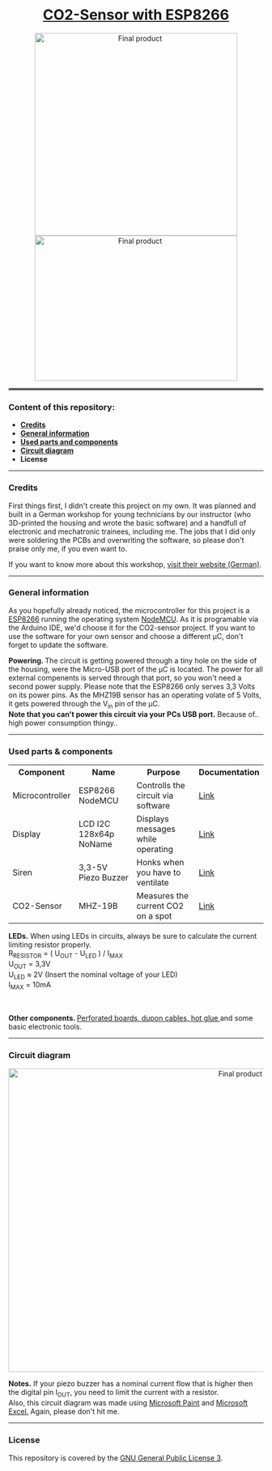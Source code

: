 <h1 align="center"><ins>CO2-Sensor with ESP8266</ins></h1>
<p float="left" align="middle">
    <img src="https://github.com/itsDkiller/CO2-Sensor/blob/master/media/product.jpg" width="400" title="Final product">
    <img src="https://github.com/itsDkiller/CO2-Sensor/blob/master/media/build.jpg" width="400" height="287" title="Final product">
</p>
<hr style="border:2px solid gray"> </hr>
<h3 align="left">Content of this repository:</h3>
<ul>
    <li><b><a href="#credits">Credits</a></b></li>
    <li><b><a href="#general-information">General information</a></b></li>
    <li><b><a href="#used-parts--components">Used parts and components</a></b></li>
    <li><b><a href="#circuit-diagram">Circuit diagram</a></b></li>
    <li><b>License</b></li>
</ul>
<hr />
<h3>Credits</h2>
<p>First things first, I didn't create this project on my own. It was planned and built in a
German workshop for young technicians by our instructor (who 3D-printed the housing and wrote the
basic software) and a handfull of electronic and mechatronic trainees, including me.
The jobs that I did only were soldering the PCBs and overwriting the software, so please don't
praise only me, if you even want to.
 
If you want to know more about this workshop, <a href="https://gbf-ev.de/beruf/verbundausbildung/">visit their website (German)</a>.</p>
<hr />
<h3>General information</h2>
<p>As you hopefully already noticed, the microcontroller for this project is a <a href="https://en.wikipedia.org/wiki/ESP8266">ESP8266</a> running the operating system <a href="https://en.wikipedia.org/wiki/NodeMCU">NodeMCU</a>. As it is programable via the Arduino IDE, we'd choose it for the CO2-sensor project. If you want to use the software for your own sensor and choose a different µC, don't forget to update the software.</p>
<p><b>Powering. </b>The circuit is getting powered through a tiny hole on the side of the housing, were the Micro-USB port of the µC is located.
The power for all external compenents is served through that port, so you won't need a second power supply.
Please note that the ESP8266 only serves 3,3 Volts on its power pins. As the MHZ19B sensor has an operating volate of 5 Volts, it gets powered through the V<sub>in</sub> pin of the µC.
<br /><b>Note that you can't power this circuit via your PCs USB port.</b> Because of.. high power consumption thingy..</p>
<hr />
<h3>Used parts & components</h3>
<table>
    <tr>
        <th>Component</th>
        <th>Name</th>
        <th>Purpose</th>
        <th>Documentation</th>
    </tr>
    <tr>
        <td>Microcontroller</td>
        <td>ESP8266 NodeMCU</td>
        <td>Controlls the circuit via software</td>
        <td><a href="https://arduino-esp8266.readthedocs.io/en/latest/">Link</a></td>
    </tr>
    <tr>
        <td>Display</td>
        <td>LCD I2C 128x64p NoName</td>
        <td>Displays messages while operating</td>
        <td><a href="https://randomnerdtutorials.com/guide-for-oled-display-with-arduino/">Link</a></td>
    </tr>
    <tr>
        <td>Siren</td>
        <td>3,3-5V Piezo Buzzer</td>
        <td>Honks when you have to ventilate</td>
        <td><a href="https://www.puiaudio.com/media/SpecSheet/AI-3035-TWT-3V-R.pdf">Link</a></td>
    </tr>
    <tr>
        <td>CO2-Sensor</td>
        <td>MHZ-19B</td>
        <td>Measures the current CO2 on a spot</td>
        <td><a href="https://www.winsen-sensor.com/d/files/infrared-gas-sensor/mh-z19b-co2-ver1_0.pdf">Link</a></td>
    </tr>
</table>
<p><b>LEDs.</b> When using LEDs in circuits, always be sure to calculate the current limiting resistor properly.<br />
R<sub>RESISTOR</sub> = ( U<sub>OUT</sub> - U<sub>LED</sub> ) / I<sub>MAX</sub><br />U<sub>OUT</sub> = 3,3V<br />U<sub>LED</sub> ≈ 2V (Insert the nominal voltage of your LED)<br />I<sub>MAX</sub> = 10mA</p>
<br />
<p><b>Other components. </b><a href="https://en.wikipedia.org/wiki/Perfboard">Perforated boards, </a><a href="https://en.wikipedia.org/wiki/Jump_wire">dupon cables, </a><a href="https://en.wikipedia.org/wiki/Hot-melt_adhesive">hot glue </a>and some basic electronic tools.</p>
<hr />
<h3>Circuit diagram</h3>
<p align="center">
    <img src="https://github.com/itsDkiller/CO2-Sensor/blob/master/media/circuit.PNG" width="900" height="600" title="Final product">
</p>
<p><b>Notes.</b> If your piezo buzzer has a nominal current flow that is higher then the digital pin I<sub>OUT</sub>, you need to limit the current with a resistor.<br />
Also, this circuit diagram was made using <a href="https://de.wikipedia.org/wiki/Microsoft_Paint">Microsoft Paint</a> and <a href="https://www.microsoft.com/de-de/microsoft-365/excel">Microsoft Excel.</a> Again, please don't hit me.</p>
<hr />
<h3>License</h3>
<p>This repository is covered by the <a href="https://github.com/itsDkiller/CO2-Sensor/blob/master/LICENSE">GNU General Public License 3</a>.</p>